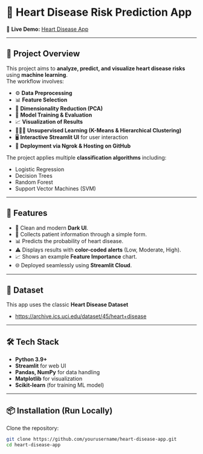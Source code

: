 # 💓 Heart Disease Risk Prediction App

🔗 **Live Demo:** [Heart Disease App](https://heart-disease-app387.streamlit.app/)

---

## 🎯 Project Overview
This project aims to **analyze, predict, and visualize heart disease risks** using **machine learning**.  
The workflow involves:  
- ⚙️ **Data Preprocessing**  
- 📊 **Feature Selection**  
- 🔻 **Dimensionality Reduction (PCA)**  
- 🤖 **Model Training & Evaluation**  
- 📈 **Visualization of Results**  
- 🧑‍🤝‍🧑 **Unsupervised Learning (K-Means & Hierarchical Clustering)**  
- 🖥️ **Interactive Streamlit UI** for user interaction  
- 🚀 **Deployment via Ngrok & Hosting on GitHub**  

The project applies multiple **classification algorithms** including:  
- Logistic Regression  
- Decision Trees  
- Random Forest  
- Support Vector Machines (SVM)  

---

## 🚀 Features
- 🎨 Clean and modern **Dark UI**.
- 📝 Collects patient information through a simple form.
- 📊 Predicts the probability of heart disease.
- ⚠️ Displays results with **color-coded alerts** (Low, Moderate, High).
- 📈 Shows an example **Feature Importance** chart.
- 🌐 Deployed seamlessly using **Streamlit Cloud**.

---

## 📂 Dataset
This app uses the classic **Heart Disease Dataset**  

- https://archive.ics.uci.edu/dataset/45/heart+disease
---

## 🛠️ Tech Stack
- **Python 3.9+**
- **Streamlit** for web UI
- **Pandas, NumPy** for data handling
- **Matplotlib** for visualization
- **Scikit-learn** (for training ML model)

---

## 📦 Installation (Run Locally)

Clone the repository:
```bash
git clone https://github.com/yourusername/heart-disease-app.git
cd heart-disease-app
